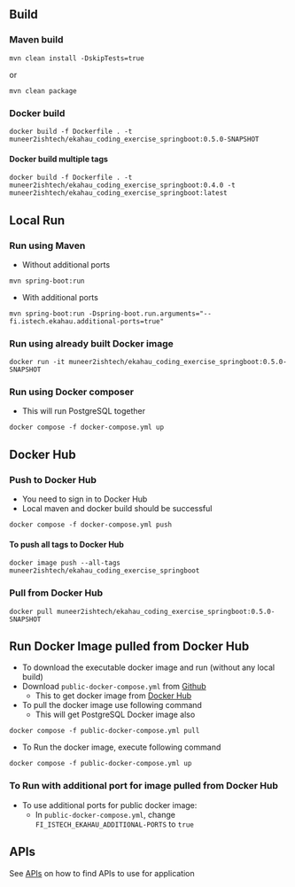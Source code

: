 
## Build
### Maven build
```
mvn clean install -DskipTests=true
```
or

```
mvn clean package
```

### Docker build
```
docker build -f Dockerfile . -t muneer2ishtech/ekahau_coding_exercise_springboot:0.5.0-SNAPSHOT
```

#### Docker build multiple tags
```
docker build -f Dockerfile . -t muneer2ishtech/ekahau_coding_exercise_springboot:0.4.0 -t muneer2ishtech/ekahau_coding_exercise_springboot:latest
```

## Local Run
### Run using Maven
- Without additional ports

```
mvn spring-boot:run
```

- With additional ports

```
mvn spring-boot:run -Dspring-boot.run.arguments="--fi.istech.ekahau.additional-ports=true"
```

### Run using already built Docker image
```
docker run -it muneer2ishtech/ekahau_coding_exercise_springboot:0.5.0-SNAPSHOT
```

### Run using Docker composer
- This will run PostgreSQL together

```
docker compose -f docker-compose.yml up

```

## Docker Hub
### Push to Docker Hub
- You need to sign in to Docker Hub
- Local maven and docker build should be successful

```
docker compose -f docker-compose.yml push

```

#### To push all tags to Docker Hub
```
docker image push --all-tags muneer2ishtech/ekahau_coding_exercise_springboot
```

### Pull from Docker Hub
```
docker pull muneer2ishtech/ekahau_coding_exercise_springboot:0.5.0-SNAPSHOT
```

## Run Docker Image pulled from Docker Hub
- To download the executable docker image and run (without any local build)
- Download `public-docker-compose.yml` from [Github](https://github.com/muneer2ishtech/ekahau-coding-exercise)
  - This to get docker image from [Docker Hub](https://hub.docker.com/repository/docker/muneer2ishtech/ekahau_coding_exercise_springboot)
- To pull the docker image use following command
  - This will get PostgreSQL Docker image also

```
docker compose -f public-docker-compose.yml pull
```

- To Run the docker image, execute following command

```
docker compose -f public-docker-compose.yml up
```

### To Run with additional port for image pulled from Docker Hub
- To use additional ports for public docker image:
  - In `public-docker-compose.yml`, change `FI_ISTECH_EKAHAU_ADDITIONAL-PORTS` to `true`


## APIs
See [APIs](./README.md#APIs) on how to find APIs to use for application
